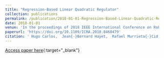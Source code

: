 ```yaml
---
title: "Regression-Based Linear Quadratic Regulator"
collection: publications
permalink: /publication/2018-01-01-Regression-Based-Linear-Quadratic-Regulator
date: 2018-01-01
venue: 'In the proceedings of 2018 IEEE International Conference on Robotics and Automation, ICRA 2018, Brisbane, Australia, May 21-25, 2018'
paperurl: 'https://doi.org/10.1109/ICRA.2018.8460479'
citation: ' Hugo Carlos,  Jean{-}Bernard Hayet,  Rafael Murrieta{-}Cid, &quot;Regression-Based Linear Quadratic Regulator.&quot; In the proceedings of 2018 IEEE International Conference on Robotics and Automation, ICRA 2018, Brisbane, Australia, May 21-25, 2018, 2018.'
---
```

[Access paper here](https://doi.org/10.1109/ICRA.2018.8460479){:target="_blank"}
